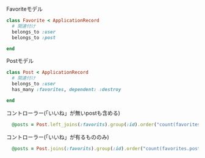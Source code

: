 Favoriteモデル
```ruby
class Favorite < ApplicationRecord
  # 関連付け
  belongs_to :user
  belongs_to :post

end
```
Postモデル
```ruby
class Post < ApplicationRecord
  # 関連付け
  belongs_to :user
  has_many :favorites, dependent: :destroy

end
```
コントローラー(「いいね」が無いpostも含める)
```ruby
  @posts = Post.left_joins(:favorits).group(:id).order("count(favorites.post_id) desc)").page(params[:page]).per(10)
```
コントローラー(「いいね」が有るもののみ)
```ruby
  @posts = Post.joins(:favorits).group(:id).order("count(favorites.post_id) desc)").page(params[:page]).per(10)
```
